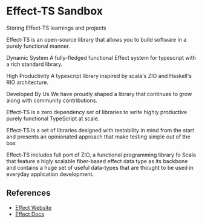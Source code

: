 Effect-TS Sandbox
=================

Storing Effect-TS learnings and projects

Effect-TS is an open-source library that allows you to build software in a purely functional manner.

Dynamic System
A fully-fledged functional Effect system for typescript with a rich standard library.

High Productivity
A typescript library inspired by scala's ZIO and Haskell's RIO architecture.

Developed By Us
We have proudly shaped a library that continues to grow along with community contributions.

Effect-TS is a zero dependency set of libraries to write highly productive purely functional TypeScript at scale.

Effect-TS is a set of libraries designed with testability in mind from the start and presents an opinionated approach
that make testing simple out of the box

Effect-TS includes full port of ZIO, a functional programming library fo Scala that feature a higly scalable fiber-based
effect data type as its backbone and contains a huge set of useful data-types that are thought to be used in everyday
application development.

References
----------

- [Effect Website](https://www.effect.website)
- [Effect Docs](https://www.effect.website/docs/why-effect)
